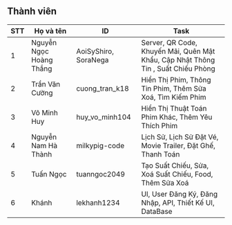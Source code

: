 ## Thành viên

| STT | Họ và tên | ID | Task|
|---|---|---| --- |
| 1 | Nguyễn Ngọc Hoàng Thắng | AoiSyShiro, SoraNega | Server, QR Code, Khuyến Mãi, Quên Mật Khẩu, Cập Nhật Thông Tin , Suất Chiếu Phòng
| 2 | Trần Văn Cường | cuong_tran_k18 | Hiển Thị Phim, Thông Tin Phim, Thêm Sửa Xoá, Tìm Kiếm Phim
| 3 | Võ Minh Huy | huy_vo_minh104 | Hiển Thị Thuật Toán Phim Khác, Thêm Yêu Thích Phim
| 4 | Nguyễn Nam Hà Thành | milkypig-code | Lịch Sử, Lịch Sử Đặt Vé, Movie Trailer,  Đặt Ghế, Thanh Toán
| 5 | Tuấn Ngọc | tuanngoc2049 | Tạo Suất Chiếu, Sửa, Xoá Suất Chiếu, Food, Thêm Sửa Xoá
| 6 | Khánh| lekhanh1234 | UI,  User Đăng Ký, Đăng Nhập, API, Thiết Kế UI, DataBase
